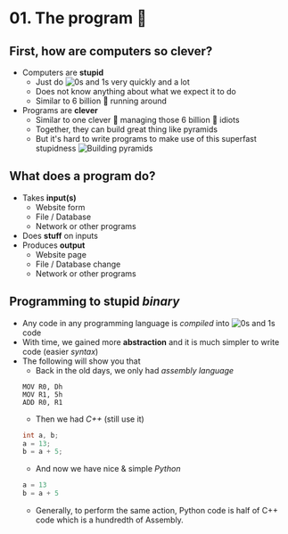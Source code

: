 # 01. The program :floppy_disk:

## First, how are computers so clever?
- Computers are **stupid**
  - Just do ![0s and 1s](01s) very quickly and a lot
  - Does not know anything about what we expect it to do
  - Similar to 6 billion :chicken: running around
- Programs are **clever**
  - Similar to one clever :tiger2: managing those 6 billion :chicken: idiots
  - Together, they can build great thing like pyramids
  - But it's hard to write programs to make use of this superfast stupidness
![Building pyramids](pyramid)
  
## What does a program do?
- Takes **input(s)**
  - Website form
  - File / Database
  - Network or other programs
- Does **stuff** on inputs
- Produces **output**
  - Website page
  - File / Database change
  - Network or other programs

## Programming to stupid *binary*
- Any code in any programming language is *compiled* into ![0s and 1s](01s)  code
- With time, we gained more **abstraction** and it is much simpler to write code (easier *syntax*)
- The following will show you that
  - Back in the old days, we only had *assembly language*
  ```Assembly
  MOV R0, Dh
  MOV R1, 5h
  ADD R0, R1
  ```
  - Then we had *C++* (still use it)
  ```c++
  int a, b;
  a = 13;
  b = a + 5;
  ```
  - And now we have nice & simple *Python*
  ```python
  a = 13
  b = a + 5
  ```
  - Generally, to perform the same action, Python code is half of C++ code which is a hundredth of Assembly.
  
[01s]: internals/gif/01.gif "0s and 1s"
[pyramid]: internals/gif/pyramids.gif "Pyramid built right"